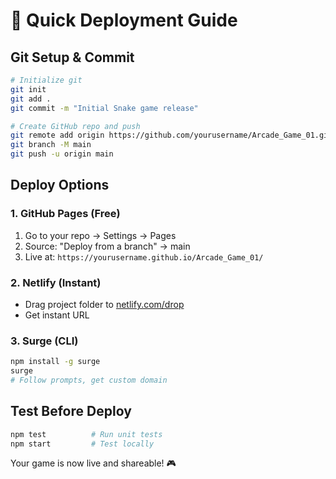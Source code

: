 # 🚀 Quick Deployment Guide

## Git Setup & Commit

```bash
# Initialize git
git init
git add .
git commit -m "Initial Snake game release"

# Create GitHub repo and push
git remote add origin https://github.com/yourusername/Arcade_Game_01.git
git branch -M main
git push -u origin main
```

## Deploy Options

### 1. GitHub Pages (Free)
1. Go to your repo → Settings → Pages
2. Source: "Deploy from a branch" → main
3. Live at: `https://yourusername.github.io/Arcade_Game_01/`

### 2. Netlify (Instant)
- Drag project folder to [netlify.com/drop](https://netlify.com/drop)
- Get instant URL

### 3. Surge (CLI)
```bash
npm install -g surge
surge
# Follow prompts, get custom domain
```

## Test Before Deploy
```bash
npm test          # Run unit tests
npm start         # Test locally
```

Your game is now live and shareable! 🎮